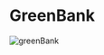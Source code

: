# GreenBank
![greenBank](https://github.com/hamadismail/GreenBank/assets/70530455/d9e86a1b-13a5-48d4-aa9e-475723cb6140)
